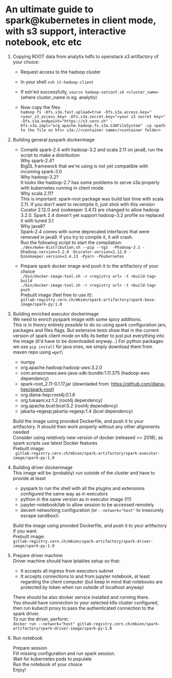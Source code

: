  # An ultimate guide to spark@kubernetes in client mode, with s3 support, interactive notebook, etc etc
1) Copying ROOT data from analytix hdfs to openstack s3 artifactory of your choice:
    * Request access to the hadoop cluster
    * In your shell `ssh it-hadoop-client`
    * If ssh'ed successfully, `source hadoop-setconf.sh <cluster_name>` (where cluster_name is eg. analytix)

    * Now copy the files\
     `hadoop fs -Dfs.s3a.fast.upload=true -Dfs.s3a.access.key="<your_s3_access_key> -Dfs.s3a.secret.key="<your s3 secret key>" -Dfs.s3a.endpoint="https://s3.cern.ch" -Dfs.s3a.impl="org.apache.hadoop.fs.s3a.S3AFileSystem" -cp <path to the file on hfs> s3a://<container name>/<container folder>`

1) Building general pyspark dockerimage
    * Compile spark-2.4 with hadoop-3.2 and scala 2.11 on java8, run the script to make a distribution\
    Why spark-2.4? \
    BigDL framework that we're using is not yet compatible with incoming spark-3.0\
    Why hadoop-3.2? \
    It looks like hadoop-2.7 has some problems to serve s3a properly with kubernetes running in client mode.\
    Why scala 2.11? \
    This is important: spark-root package was build last time with scala 2.11. If you don't want to recompile it, just stick with this version\
    Curator 2.12.0 and zookeeper 3.4.13 are changed to allow hadoop 3.2.0. Spark 2.4 doesn't yet support hadoop-3.2 profile so replaced it with tuned 3.1\
    Why java8? \
    Spark-2.4 comes with some deprecated interfaces that were removed in java9. If you try to compile it, it will crash.\
    Run the following script to start the compilation:\
    `./dev/make-distribution.sh --pip --tgz  -Phadoop-3.1 -Dhadoop.version=3.2.0 -Dcurator.version=2.12.0 -Dzookeeper.version=3.4.13 -Pyarn -Pkubernetes`

    * Prepare spark docker image and push it to the artifactory of your choice\
    `./bin/docker-image-tool.sh -r <registry url> -t <build-tag> build`\
    `./bin/docker-image-tool.sh -r <registry url> -t <build-tag> push`\
    Prebuilt image (feel free to use it): \
    `gitlab-registry.cern.ch/mbien/spark-artifactory/spark-base-image/spark-py:1.0`

1) Building enriched executor dockerimage \
We need to enrich pyspark image with some spicy additions.\
This is in theory entirely possible to do so using spark configuration jars, packages and files flags. But extensive tests show that in the current version of spark client mode on k8s its better to just put everything into the image (it'd have to be downloaded anyway...) For python packages we use `pip install` for java ones, we simply download them from maven repo using `wget`\
    * numpy
    * org.apache.hadoop:hadoop-aws:3.2.0
    * com.amazonaws:aws-java-sdk-bundle:1.11.375 (hadoop-aws dependency)
    * spark-root_2.11-0.1.17.jar (downladed from: https://github.com/diana-hep/spark-root)
    * org.diana-hep:root4j:0.1.6
    * org.tukaani:xz:1.2 (root4j dependency)
    * org.apache.bcel:bcel:5.2 (root4j dependency)
    * jakarta-regexp:jakarta-regexp:1.4 (bcel dependency)

    Build the image using provided Dockerfile, and push it to your artifactory. It should then work properly without any other alignments needed\
Consider using *relatively* new version of docker (released >= 2018), as spark scripts use latest Docker features\
Prebuilt image:\
` gitlab-registry.cern.ch/mbien/spark-artifactory/spark-executor-image/spark-py:1.0`

1) Building driver dockerimage\
This image will be (probably) run outside of the cluster and have to provide at least
    * pyspark to run the shell with all the plugins and extensions configured the same way as in executors
    * python in the same version as in executor image (!!!)
    * jupyter-notebook/lab to allow session to be accessed remotely
    * decent networking configuration (or `--network="host"` to insecurely escape sandbox)\

    Build the image using provided Dockerfile, and push it to your artifactory if you want.\
Prebuilt image: \
`gitlab-registry.cern.ch/mbien/spark-artifactory/spark-driver-image/spark-py:1.0`



1) Prepare driver machine\
Driver machine should have iptables setup so that:
    * It accepts all ingress from executors subnet
    * It accepts connections to and from jupyter notebook, at least regarding the client computer (but keep in mind that notebooks are protected by token when run outside of localhost anyway)

    There should be also docker service installed and running there.\
You should have connection to your selected k8s cluster configured, then run kubectl proxy to pass the authenticated connection to the spark driver. \
To run the driver, perform:\
`docker run --network="host" gitlab-registry.cern.ch/mbien/spark-artifactory/spark-driver-image/spark-py:1.0`

1) Run notebook

    Prepare session\
Fill missing configuration and run spark session.\
Wait for kubernetes pods to populate \
Run the notebook of your choice \
Enjoy!
